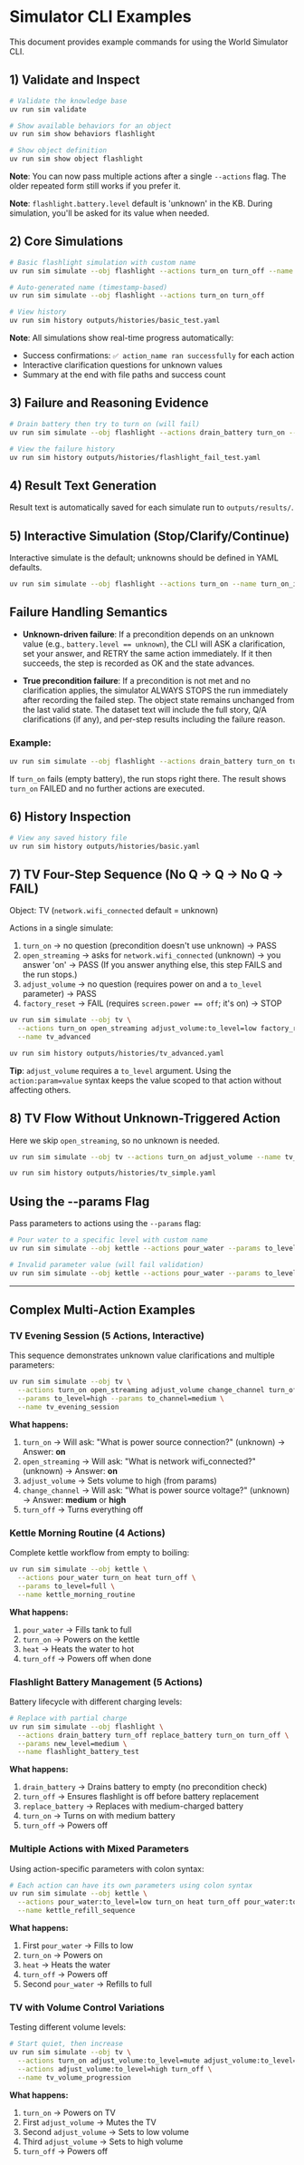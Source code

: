 # Simulator CLI Examples

This document provides example commands for using the World Simulator CLI.

## 1) Validate and Inspect

```bash
# Validate the knowledge base
uv run sim validate

# Show available behaviors for an object
uv run sim show behaviors flashlight

# Show object definition
uv run sim show object flashlight
```

**Note**: You can now pass multiple actions after a single `--actions` flag. The older repeated form still works if you prefer it.

**Note**: `flashlight.battery.level` default is 'unknown' in the KB. During simulation, you'll be asked for its value when needed.

## 2) Core Simulations

```bash
# Basic flashlight simulation with custom name
uv run sim simulate --obj flashlight --actions turn_on turn_off --name basic_test

# Auto-generated name (timestamp-based)
uv run sim simulate --obj flashlight --actions turn_on turn_off

# View history
uv run sim history outputs/histories/basic_test.yaml
```

**Note**: All simulations show real-time progress automatically:
- Success confirmations: `✅ action_name ran successfully` for each action
- Interactive clarification questions for unknown values
- Summary at the end with file paths and success count

## 3) Failure and Reasoning Evidence

```bash
# Drain battery then try to turn on (will fail)
uv run sim simulate --obj flashlight --actions drain_battery turn_on --name flashlight_fail_test

# View the failure history
uv run sim history outputs/histories/flashlight_fail_test.yaml
```

## 4) Result Text Generation

Result text is automatically saved for each simulate run to `outputs/results/`.

## 5) Interactive Simulation (Stop/Clarify/Continue)

Interactive simulate is the default; unknowns should be defined in YAML defaults.

```bash
uv run sim simulate --obj flashlight --actions turn_on --name turn_on_interactive
```

## Failure Handling Semantics

- **Unknown-driven failure**: If a precondition depends on an unknown value (e.g., `battery.level == unknown`), the CLI will ASK a clarification, set your answer, and RETRY the same action immediately. If it then succeeds, the step is recorded as OK and the state advances.

- **True precondition failure**: If a precondition is not met and no clarification applies, the simulator ALWAYS STOPS the run immediately after recording the failed step. The object state remains unchanged from the last valid state. The dataset text will include the full story, Q/A clarifications (if any), and per-step results including the failure reason.

### Example:

```bash
uv run sim simulate --obj flashlight --actions drain_battery turn_on turn_off --name fail_example
```

If `turn_on` fails (empty battery), the run stops right there. The result shows `turn_on` FAILED and no further actions are executed.

## 6) History Inspection

```bash
# View any saved history file
uv run sim history outputs/histories/basic.yaml
```

## 7) TV Four-Step Sequence (No Q → Q → No Q → FAIL)

Object: TV (`network.wifi_connected` default = unknown)

Actions in a single simulate:
1. `turn_on` → no question (precondition doesn't use unknown) → PASS
2. `open_streaming` → asks for `network.wifi_connected` (unknown) → you answer 'on' → PASS (If you answer anything else, this step FAILS and the run stops.)
3. `adjust_volume` → no question (requires power on and a `to_level` parameter) → PASS
4. `factory_reset` → FAIL (requires `screen.power == off`; it's on) → STOP

```bash
uv run sim simulate --obj tv \
  --actions turn_on open_streaming adjust_volume:to_level=low factory_reset \
  --name tv_advanced

uv run sim history outputs/histories/tv_advanced.yaml
```

**Tip**: `adjust_volume` requires a `to_level` argument. Using the `action:param=value` syntax keeps the value scoped to that action without affecting others.

## 8) TV Flow Without Unknown-Triggered Action

Here we skip `open_streaming`, so no unknown is needed.

```bash
uv run sim simulate --obj tv --actions turn_on adjust_volume --name tv_simple

uv run sim history outputs/histories/tv_simple.yaml
```

## Using the --params Flag

Pass parameters to actions using the `--params` flag:

```bash
# Pour water to a specific level with custom name
uv run sim simulate --obj kettle --actions pour_water --params to_level=medium --name kettle_pour_test

# Invalid parameter value (will fail validation)
uv run sim simulate --obj kettle --actions pour_water --params to_level=overflow --name kettle_invalid
```

---

## Complex Multi-Action Examples

### TV Evening Session (5 Actions, Interactive)

This sequence demonstrates unknown value clarifications and multiple parameters:

```bash
uv run sim simulate --obj tv \
  --actions turn_on open_streaming adjust_volume change_channel turn_off \
  --params to_level=high --params to_channel=medium \
  --name tv_evening_session
```

**What happens:**
1. `turn_on` → Will ask: "What is power source connection?" (unknown) → Answer: **on**
2. `open_streaming` → Will ask: "What is network wifi_connected?" (unknown) → Answer: **on**
3. `adjust_volume` → Sets volume to high (from params)
4. `change_channel` → Will ask: "What is power source voltage?" (unknown) → Answer: **medium** or **high**
5. `turn_off` → Turns everything off

### Kettle Morning Routine (4 Actions)

Complete kettle workflow from empty to boiling:

```bash
uv run sim simulate --obj kettle \
  --actions pour_water turn_on heat turn_off \
  --params to_level=full \
  --name kettle_morning_routine
```

**What happens:**
1. `pour_water` → Fills tank to full
2. `turn_on` → Powers on the kettle
3. `heat` → Heats the water to hot
4. `turn_off` → Powers off when done

### Flashlight Battery Management (5 Actions)

Battery lifecycle with different charging levels:

```bash
# Replace with partial charge
uv run sim simulate --obj flashlight \
  --actions drain_battery turn_off replace_battery turn_on turn_off \
  --params new_level=medium \
  --name flashlight_battery_test
```

**What happens:**
1. `drain_battery` → Drains battery to empty (no precondition check)
2. `turn_off` → Ensures flashlight is off before battery replacement
3. `replace_battery` → Replaces with medium-charged battery
4. `turn_on` → Turns on with medium battery
5. `turn_off` → Powers off

### Multiple Actions with Mixed Parameters

Using action-specific parameters with colon syntax:

```bash
# Each action can have its own parameters using colon syntax
uv run sim simulate --obj kettle \
  --actions pour_water:to_level=low turn_on heat turn_off pour_water:to_level=full \
  --name kettle_refill_sequence
```

**What happens:**
1. First `pour_water` → Fills to low
2. `turn_on` → Powers on
3. `heat` → Heats the water
4. `turn_off` → Powers off
5. Second `pour_water` → Refills to full

### TV with Volume Control Variations

Testing different volume levels:

```bash
# Start quiet, then increase
uv run sim simulate --obj tv \
  --actions turn_on adjust_volume:to_level=mute adjust_volume:to_level=low \
  --actions adjust_volume:to_level=high turn_off \
  --name tv_volume_progression
```

**What happens:**
1. `turn_on` → Powers on TV
2. First `adjust_volume` → Mutes the TV
3. Second `adjust_volume` → Sets to low volume
4. Third `adjust_volume` → Sets to high volume
5. `turn_off` → Powers off
